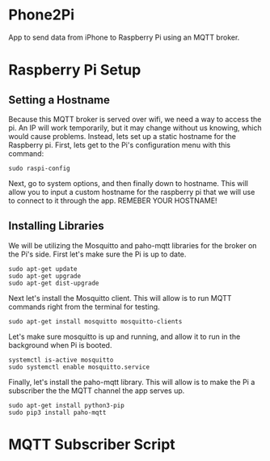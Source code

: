 # Phone2Pi
App to send data from iPhone to Raspberry Pi using an MQTT broker.
# Raspberry Pi Setup
## Setting a Hostname
Because this MQTT broker is served over wifi, we need a way to access the pi. An IP will work temporarily, but it may change without us knowing, which would cause problems. Instead, lets set up a static hostname for the Raspberry pi.
First, lets get to the Pi's configuration menu with this command:
```
sudo raspi-config
```
Next, go to system options, and then finally down to hostname. This will allow you to input a custom hostname for the raspberry pi that we will use to connect to it through the app. REMEBER YOUR HOSTNAME!
## Installing Libraries
We will be utilizing the Mosquitto and paho-mqtt libraries for the broker on the Pi's side.
First let's make sure the Pi is up to date.
```
sudo apt-get update
sudo apt-get upgrade
sudo apt-get dist-upgrade
```
Next let's install the Mosquitto client. This will allow is to run MQTT commands right from the terminal for testing.
```
sudo apt-get install mosquitto mosquitto-clients
```
Let's make sure mosquitto is up and running, and allow it to run in the background when Pi is booted.
```
systemctl is-active mosquitto
sudo systemctl enable mosquitto.service
```
Finally, let's install the paho-mqtt library. This will allow is to make the Pi a subscriber the the MQTT channel the app serves up.
```
sudo apt-get install python3-pip
sudo pip3 install paho-mqtt
```
# MQTT Subscriber Script
